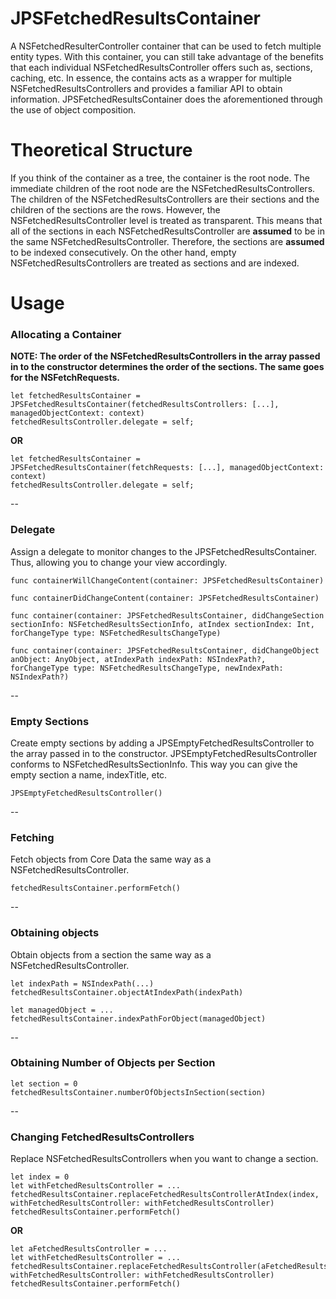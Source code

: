 # JPSFetchedResultsContainer
A NSFetchedResulterController container that can be used to fetch multiple entity types. With this container, you can still take advantage of the benefits that each individual NSFetchedResultsController offers such as, sections, caching, etc. In essence, the contains acts as a wrapper for multiple NSFetchedResultsControllers and provides a familiar API to obtain information. JPSFetchedResultsContainer does the aforementioned through the use of object composition.

# Theoretical Structure
If you think of the container as a tree, the container is the root node. The immediate children of the root node are the NSFetchedResultsControllers. The children of the NSFetchedResultsControllers are their sections and the children of the sections are the rows. However, the NSFetchedResultsController level is treated as transparent. This means that all of the sections in each NSFetchedResultsController are **assumed** to be in the same NSFetchedResultsController. Therefore, the sections are **assumed** to be indexed consecutively. On the other hand, empty NSFetchedResultsControllers are treated as sections and are indexed.

# Usage

### Allocating a Container
**NOTE: The order of the NSFetchedResultsControllers in the array passed in to the constructor determines the order of the sections. The same goes for the NSFetchRequests.**

```
let fetchedResultsContainer = JPSFetchedResultsContainer(fetchedResultsControllers: [...], managedObjectContext: context)
fetchedResultsController.delegate = self;
```

**OR**

```
let fetchedResultsContainer = JPSFetchedResultsContainer(fetchRequests: [...], managedObjectContext: context)
fetchedResultsController.delegate = self;
```
--

### Delegate
Assign a delegate to monitor changes to the JPSFetchedResultsContainer. Thus, allowing you to change your view accordingly.
```
func containerWillChangeContent(container: JPSFetchedResultsContainer)

func containerDidChangeContent(container: JPSFetchedResultsContainer)

func container(container: JPSFetchedResultsContainer, didChangeSection sectionInfo: NSFetchedResultsSectionInfo, atIndex sectionIndex: Int, forChangeType type: NSFetchedResultsChangeType)

func container(container: JPSFetchedResultsContainer, didChangeObject anObject: AnyObject, atIndexPath indexPath: NSIndexPath?, forChangeType type: NSFetchedResultsChangeType, newIndexPath: NSIndexPath?)
```
--
### Empty Sections
Create empty sections by adding a JPSEmptyFetchedResultsController to the array passed in to the constructor. JPSEmptyFetchedResultsController conforms to NSFetchedResultsSectionInfo. This way you can give the empty section a name, indexTitle, etc.
```
JPSEmptyFetchedResultsController()
```
--
### Fetching
Fetch objects from Core Data the same way as a NSFetchedResultsController.
```
fetchedResultsContainer.performFetch()
```
--
### Obtaining objects
Obtain objects from a section the same way as a NSFetchedResultsController.
```
let indexPath = NSIndexPath(...)
fetchedResultsContainer.objectAtIndexPath(indexPath)

let managedObject = ...
fetchedResultsContainer.indexPathForObject(managedObject)
```
--
### Obtaining Number of Objects per Section
```
let section = 0
fetchedResultsContainer.numberOfObjectsInSection(section)
```
--
### Changing FetchedResultsControllers
Replace NSFetchedResultsControllers when you want to change a section.
```
let index = 0
let withFetchedResultsController = ...
fetchedResultsContainer.replaceFetchedResultsControllerAtIndex(index, withFetchedResultsController: withFetchedResultsController)
fetchedResultsContainer.performFetch()
```

**OR**

```
let aFetchedResultsController = ...
let withFetchedResultsController = ...
fetchedResultsContainer.replaceFetchedResultsController(aFetchedResultsController, withFetchedResultsController: withFetchedResultsController)
fetchedResultsContainer.performFetch()
```
